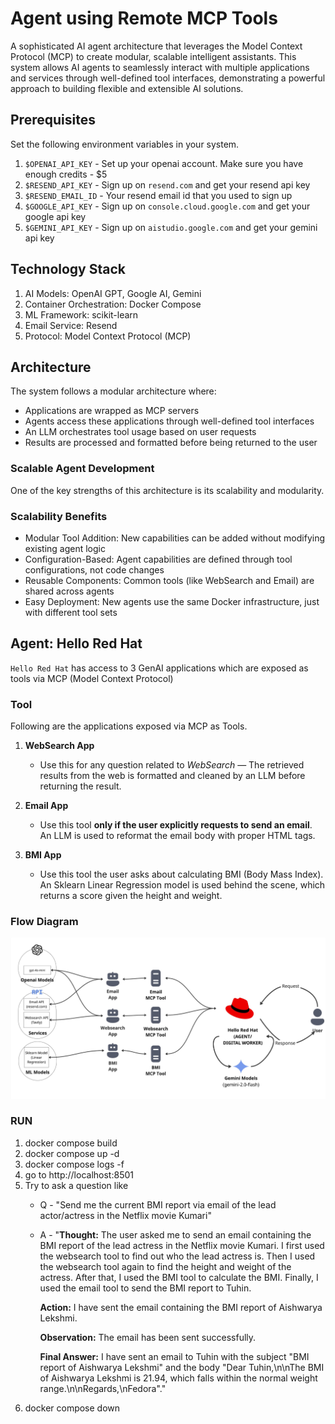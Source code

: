 # Agent using Remote MCP Tools
A sophisticated AI agent architecture that leverages the Model Context Protocol (MCP) 
to create modular, scalable intelligent assistants. This system allows AI agents to 
seamlessly interact with multiple applications and services through well-defined 
tool interfaces, demonstrating a powerful approach to building flexible and extensible 
AI solutions.

## Prerequisites
Set the following environment variables in your system.
1. `$OPENAI_API_KEY` - Set up your openai account. Make sure you have enough credits - \$5
2. `$RESEND_API_KEY` - Sign up on `resend.com` and get your resend api key
3. `$RESEND_EMAIL_ID` - Your resend email id that you used to sign up
4. `$GOOGLE_API_KEY` - Sign up on `console.cloud.google.com` and get your google api key
5. `$GEMINI_API_KEY` - Sign up on `aistudio.google.com` and get your gemini api key

## Technology Stack

1. AI Models: OpenAI GPT, Google AI, Gemini 
2. Container Orchestration: Docker Compose 
3. ML Framework: scikit-learn 
4. Email Service: Resend 
5. Protocol: Model Context Protocol (MCP)

## Architecture
The system follows a modular architecture where:

- Applications are wrapped as MCP servers
- Agents access these applications through well-defined tool interfaces 
- An LLM orchestrates tool usage based on user requests 
- Results are processed and formatted before being returned to the user

### Scalable Agent Development
One of the key strengths of this architecture is its scalability and modularity.


### Scalability Benefits

- Modular Tool Addition: New capabilities can be added without modifying existing agent logic 
- Configuration-Based: Agent capabilities are defined through tool configurations, not code changes 
- Reusable Components: Common tools (like WebSearch and Email) are shared across agents 
- Easy Deployment: New agents use the same Docker infrastructure, just with different tool sets


## Agent: Hello Red Hat

`Hello Red Hat`  has access to 3 GenAI applications which are exposed as tools via MCP (Model Context Protocol)

### Tool
Following are the applications exposed via MCP as Tools.
1. **WebSearch App**
    - Use this for any question related to *WebSearch* — The retrieved results from the web is formatted and cleaned by an LLM before returning the result.

2. **Email App**
    - Use this tool **only if the user explicitly requests to send an email**. An LLM is used to reformat the email body with proper HTML tags.

3. **BMI App**
    - Use this tool the user asks about calculating BMI (Body Mass Index). An Sklearn Linear Regression model is used behind the scene, which returns a score given the height and weight.

### Flow Diagram

![hello-redhat.jpg](hello-redhat.jpg)

### RUN
1. docker compose build
2. docker compose up -d
3. docker compose logs -f
4. go to http://localhost:8501
5. Try to ask a question like
   - Q - "Send me the current BMI report via email of the lead actor/actress in the Netflix movie Kumari"
   - A - "**Thought:** The user asked me to send an email containing the BMI report of the lead actress in the Netflix movie Kumari. I first used the websearch tool to find out who the lead actress is. Then I used the websearch tool again to find the height and weight of the actress. After that, I used the BMI tool to calculate the BMI. Finally, I used the email tool to send the BMI report to Tuhin.

      **Action:** I have sent the email containing the BMI report of Aishwarya Lekshmi.

      **Observation:** The email has been sent successfully.

      **Final Answer:** I have sent an email to Tuhin with the subject "BMI report of Aishwarya Lekshmi" and the body "Dear Tuhin,\n\nThe BMI of Aishwarya Lekshmi is 21.94, which falls within the normal weight range.\n\nRegards,\nFedora"."
6. docker compose down


